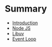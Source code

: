 # Summary

- [Introduction](./introduction.md)
- [Node JS](./node-js.md)
- [Libuv](./libuv.md)
- [Event Loop](./event-loop.md)

